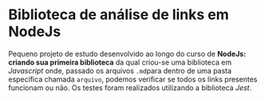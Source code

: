 # Biblioteca de análise de links em NodeJs

Pequeno projeto  de estudo desenvolvido ao longo do curso de **NodeJs: criando sua primeira biblioteca** da qual criou-se uma biblioteca em *Javascript* onde, passado os arquivos `.md`para dentro de uma pasta específica chamada `arquivo`, podemos verificar se todos os links presentes funcionam ou não. Os testes foram realizados utilizando a biblioteca *Jest*.
